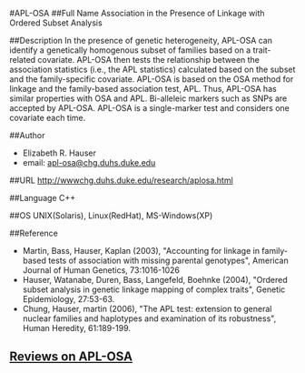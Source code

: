 #APL-OSA
##Full Name
Association in the Presence of Linkage with Ordered Subset Analysis

##Description
In the presence of genetic heterogeneity, APL-OSA can identify a genetically homogenous subset of families based on a trait-related covariate. APL-OSA then tests the relationship between the association statistics (i.e., the APL statistics) calculated based on the subset and the family-specific covariate. APL-OSA is based on the OSA method for linkage and the family-based association test, APL. Thus, APL-OSA has similar properties with OSA and APL. Bi-alleleic markers such as SNPs are accepted by APL-OSA. APL-OSA is a single-marker test and considers one covariate each time.

##Author
* Elizabeth R. Hauser
* email: apl-osa@chg.duhs.duke.edu

##URL
http://wwwchg.duhs.duke.edu/research/aplosa.html

##Language
C++

##OS
UNIX(Solaris), Linux(RedHat), MS-Windows(XP)

##Reference
* Martin, Bass, Hauser, Kaplan (2003), "Accounting for linkage in family-based tests of association with missing parental genotypes", American Journal of Human Genetics, 73:1016-1026
* Hauser, Watanabe, Duren, Bass, Langefeld, Boehnke (2004), "Ordered subset analysis in genetic linkage mapping of complex traits", Genetic Epidemiology, 27:53-63.
* Chung, Hauser, martin (2006), "The APL test: extension to general nuclear families and haplotypes and examination of its robustness", Human Heredity, 61:189-199.


## [Reviews on APL-OSA](https://github.com/gaow/genetic-analysis-software/issues/22)